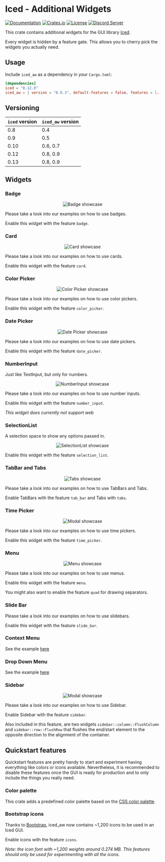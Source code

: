 # Iced - Additional Widgets

[![Documentation](https://docs.rs/iced_aw/badge.svg)](https://docs.rs/iced_aw)
[![Crates.io](https://img.shields.io/crates/v/iced_aw.svg)](https://crates.io/crates/iced)
[![License](https://img.shields.io/crates/l/iced_aw.svg)](https://github.com/iced-rs/iced/blob/master/LICENSE)
[![Discord Server](https://img.shields.io/discord/628993209984614400?label=&labelColor=6A7EC2&logo=discord&logoColor=ffffff&color=7389D8)](https://discord.gg/3xZJ65GAhd)

This crate contains additional widgets for the GUI library [Iced](https://github.com/hecrj/iced).

Every widget is hidden by a feature gate. This allows you to cherry pick the widgets you actually need.

## Usage

Include `iced_aw` as a dependency in your `Cargo.toml`:

```toml
[dependencies]
iced = "0.12.0"
iced_aw = { version = "0.9.3", default-features = false, features = [...] }
```

## Versioning

| `iced` version | `iced_aw` version |
| -------------- | ----------------- |
| 0.8            | 0.4               |
| 0.9            | 0.5               |
| 0.10           | 0.6, 0.7          |
| 0.12           | 0.8, 0.9          |
| 0.13           | 0.8, 0.9          |

## Widgets

### Badge

<div align="center">

  ![Badge showcase](./images/showcase/badge.png)
</div>

Please take a look into our examples on how to use badges.

Enable this widget with the feature `badge`.

### Card

<div align="center">

![Card showcase](./images/showcase/card.png)
</div>

Please take a look into our examples on how to use cards.

Enable this widget with the feature `card`.

### Color Picker

<div align="center">

![Color Picker showcase](./images/showcase/color_picker.png)
</div>

Please take a look into our examples on how to use color pickers.

Enable this widget with the feature `color_picker`.

### Date Picker

<div align="center">

  ![Date Picker showcase](./images/showcase/date_picker.png)
</div>

Please take a look into our examples on how to use date pickers.

Enable this widget with the feature `date_picker`.

### NumberInput

Just like TextInput, but only for numbers.

<div align="center">

![NumberInput showcase](./images/showcase/number_input.png)
</div>

Please take a look into our examples on how to use number inputs.

Enable this widget with the feature `number_input`.

*This widget does currently not support web*

### SelectionList

A selection space to show any options passed in.

<div align="center">

![SelectionList showcase](./images/showcase/selection_list.gif)
</div>

Enable this widget with the feature `selection_list`.

### TabBar and Tabs

<div align="center">

![Tabs showcase](./images/showcase/tabs_example.gif)
</div>

Please take a look into our examples on how to use TabBars and Tabs.

Enable TabBars with the feature `tab_bar` and Tabs with `tabs`.

### Time Picker

<div align="center">

![Modal showcase](./images/showcase/time_picker.png)
</div>

Please take a look into our examples on how to use time pickers.

Enable this widget with the feature `time_picker`.

### Menu

<div align="center">

![Menu showcase](./images/showcase/menu.gif)
</div>

Please take a look into our examples on how to use menus.

Enable this widget with the feature `menu`.

You might also want to enable the feature `quad` for drawing separators.

### Slide Bar

Please take a look into our examples on how to use slidebars.

Enable this widget with the feature `slide_bar`.

### Context Menu

See the example [here](./examples/context_menu/src/main.rs)

### Drop Down Menu

See the example [here](./examples/drop_down/src/main.rs)

### Sidebar

<div align="center">

![Modal showcase](./images/showcase/sidebar.png)
</div>

Please take a look into our examples on how to use Sidebar.

Enable Sidebar with the feature `sidebar`.

Also included in this feature, are two widgets `sidebar::column::FlushColumn` and `sidebar::row::FlushRow` that flushes the end/start element to the opposite direction to the alignment of the container.

## Quickstart features

Quickstart features are pretty handy to start and experiment having everything like colors or icons available. Nevertheless, it is recommended to disable these features once the GUI is ready for production and to only include the things you really need.

### Color palette

This crate adds a predefined color palette based on the [CSS color palette](https://www.w3schools.com/cssref/css_colors.asp).

### Bootstrap icons

Thanks to [Bootstrap](https://icons.getbootstrap.com), iced_aw now contains ~1,200 icons to be used in an Iced GUI.

Enable icons with the feature `icons`.

*Note: the icon font with ~1,200 weights around 0.274 MB. This features should only be used for experimenting with all the icons.*
